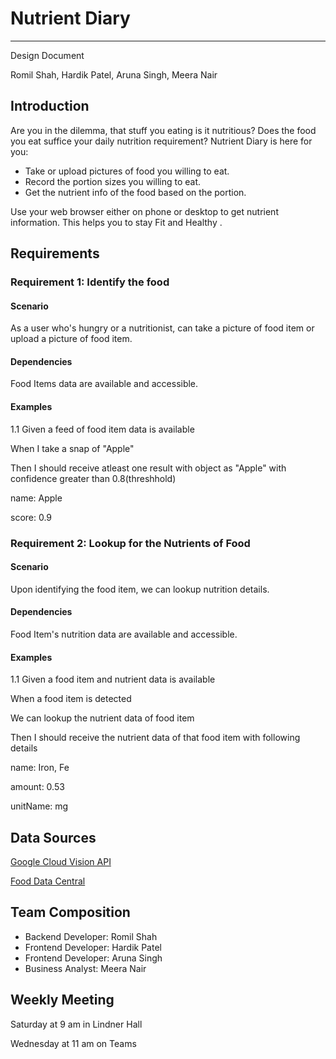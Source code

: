 # Nutrient Diary

---

Design Document  

Romil Shah, Hardik Patel, Aruna Singh, Meera Nair  

## Introduction

Are you in the dilemma, that stuff you eating is it nutritious? Does the food you eat suffice your daily nutrition requirement? Nutrient Diary is here for you:  

- Take or upload pictures of food you willing to eat.
- Record the portion sizes you willing to eat.
- Get the nutrient info of the food based on the portion.

Use your web browser either on phone or desktop to get nutrient information. This helps you to stay Fit and Healthy .  

## Requirements

### Requirement 1: Identify the food

#### Scenario

As a user who's hungry or a nutritionist, can take a picture of food item or upload a picture of food item.

#### Dependencies
Food Items data are available and accessible.

#### Examples
1.1
Given a feed of food item data is available  

When I take a snap of "Apple"  

Then I should receive atleast one result with object as "Apple" with confidence greater than 0.8(threshhold)  

name: Apple  

score: 0.9  

### Requirement 2: Lookup for the Nutrients of Food

#### Scenario

Upon identifying the food item, we can lookup nutrition details.

#### Dependencies
Food Item's nutrition data are available and accessible.

#### Examples
1.1
Given a food item and nutrient data is available  

When a food item is detected  

We can lookup the nutrient data of food item  

Then I should receive the nutrient data of that food item with following details  

name: Iron, Fe  

amount: 0.53  

unitName: mg  

## Data Sources
[Google Cloud Vision API](https://cloud.google.com/vision)  

[Food Data Central](https://fdc.nal.usda.gov/)

## Team Composition
- Backend Developer: Romil Shah
- Frontend Developer: Hardik Patel
- Frontend Developer: Aruna Singh
- Business Analyst: Meera Nair

## Weekly Meeting
Saturday at 9 am in Lindner Hall  

Wednesday at 11 am on Teams

